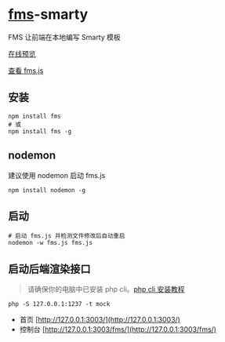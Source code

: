 # [fms](http://fms.help)-smarty

FMS 让前端在本地编写 Smarty 模板

[在线预览](http://smarty.fms.help)

[查看 fms.js](fms.js)

## 安装
```shell
npm install fms
# 或
npm install fms -g
```

## nodemon

建议使用 nodemon 启动 fms.js
```shell
npm install nodemon -g
```

## 启动 
 
```shell
# 启动 fms.js 并检测文件修改后自动重启
nodemon -w fms.js fms.js
```

## 启动后端渲染接口

> 请确保你的电脑中已安装 php cli。[php cli 安装教程](http://fms.help/install-php-cli.html)

```shell
php -S 127.0.0.1:1237 -t mock
```

- 首页 [http://127.0.0.1:3003/](http://127.0.0.1:3003/)
- 控制台 [http://127.0.0.1:3003/fms/](http://127.0.0.1:3003/fms/)
